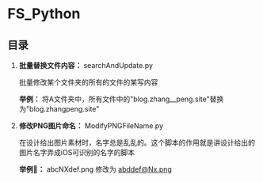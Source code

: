 # FS_Python

## 目录

1. **批量替换文件内容：** searchAndUpdate.py

    批量修改某个文件夹的所有的文件的某写内容

    **举例：** 将A文件夹中，所有文件中的"blog.zhang__peng.site"替换为"blog.zhangpeng.site"

2. **修改PNG图片命名：** ModifyPNGFileName.py

    在设计给出图片素材时，名字总是乱乱的。这个脚本的作用就是讲设计给出的图片名字弄成iOS可识别的名字的脚本

    **举例：** abcNXdef.png 修改为 abddef@Nx.png